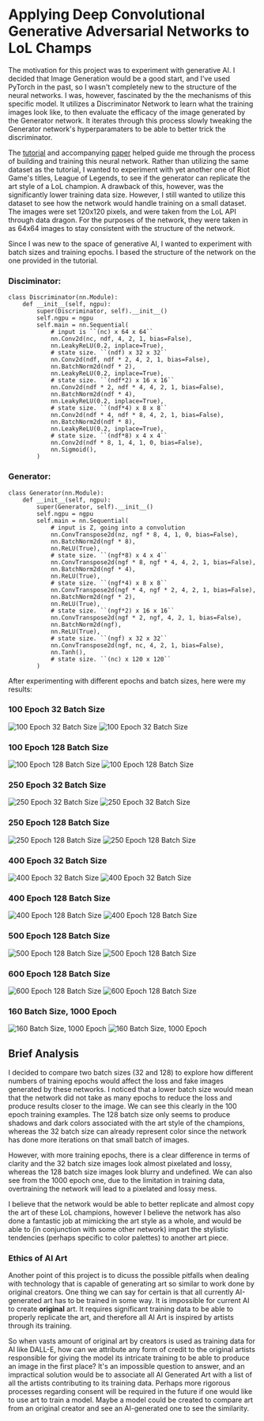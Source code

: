 # Applying Deep Convolutional Generative Adversarial Networks to LoL Champs

The motivation for this project was to experiment with generative AI. I decided that Image Generation would be a good start, and I've used PyTorch in the past, so I wasn't completely new to the structure of the neural networks. I was, however, fascinated by the the mechanisms of this specific model. It utilizes a Discriminator Network to learn what the training images look like, to then evaluate the efficacy of the image generated by the Generator network. It iterates through this process slowly tweaking the Generator network's hyperparamaters to be able to better trick the discriminator.

The [tutorial](https://pytorch.org/tutorials/beginner/dcgan_faces_tutorial.html) and accompanying [paper](https://proceedings.neurips.cc/paper_files/paper/2014/file/5ca3e9b122f61f8f06494c97b1afccf3-Paper.pdf) helped guide me through the process of building and training this neural network. Rather than utilizing the same dataset as the tutorial, I wanted to experiment with yet another one of Riot Game's titles, League of Legends, to see if the generator can replicate the art style of a LoL champion. A drawback of this, however, was the significantly lower training data size. However, I still wanted to utilize this dataset to see how the network would handle training on a small dataset. The images were set 120x120 pixels, and were taken from the LoL API through data dragon. For the purposes of the network, they were taken in as 64x64 images to stay consistent with the structure of the network.

Since I was new to the space of generative AI, I wanted to experiment with batch sizes and training epochs. I based the structure of the network on the one provided in the tutorial. 

### Disciminator:

```
class Discriminator(nn.Module):
    def __init__(self, ngpu):
        super(Discriminator, self).__init__()
        self.ngpu = ngpu
        self.main = nn.Sequential(
            # input is ``(nc) x 64 x 64``
            nn.Conv2d(nc, ndf, 4, 2, 1, bias=False),
            nn.LeakyReLU(0.2, inplace=True),
            # state size. ``(ndf) x 32 x 32``
            nn.Conv2d(ndf, ndf * 2, 4, 2, 1, bias=False),
            nn.BatchNorm2d(ndf * 2),
            nn.LeakyReLU(0.2, inplace=True),
            # state size. ``(ndf*2) x 16 x 16``
            nn.Conv2d(ndf * 2, ndf * 4, 4, 2, 1, bias=False),
            nn.BatchNorm2d(ndf * 4),
            nn.LeakyReLU(0.2, inplace=True),
            # state size. ``(ndf*4) x 8 x 8``
            nn.Conv2d(ndf * 4, ndf * 8, 4, 2, 1, bias=False),
            nn.BatchNorm2d(ndf * 8),
            nn.LeakyReLU(0.2, inplace=True),
            # state size. ``(ndf*8) x 4 x 4``
            nn.Conv2d(ndf * 8, 1, 4, 1, 0, bias=False),
            nn.Sigmoid(),
        )
```
### Generator:
```
class Generator(nn.Module):
    def __init__(self, ngpu):
        super(Generator, self).__init__()
        self.ngpu = ngpu
        self.main = nn.Sequential(
            # input is Z, going into a convolution
            nn.ConvTranspose2d(nz, ngf * 8, 4, 1, 0, bias=False),
            nn.BatchNorm2d(ngf * 8),
            nn.ReLU(True),
            # state size. ``(ngf*8) x 4 x 4``
            nn.ConvTranspose2d(ngf * 8, ngf * 4, 4, 2, 1, bias=False),
            nn.BatchNorm2d(ngf * 4),
            nn.ReLU(True),
            # state size. ``(ngf*4) x 8 x 8``
            nn.ConvTranspose2d(ngf * 4, ngf * 2, 4, 2, 1, bias=False),
            nn.BatchNorm2d(ngf * 2),
            nn.ReLU(True),
            # state size. ``(ngf*2) x 16 x 16``
            nn.ConvTranspose2d(ngf * 2, ngf, 4, 2, 1, bias=False),
            nn.BatchNorm2d(ngf),
            nn.ReLU(True),
            # state size. ``(ngf) x 32 x 32``
            nn.ConvTranspose2d(ngf, nc, 4, 2, 1, bias=False),
            nn.Tanh(),
            # state size. ``(nc) x 120 x 120``
        )
```

After experimenting with different epochs and batch sizes, here were my results:

### 100 Epoch 32 Batch Size
![100 Epoch 32 Batch Size](plots/100%20Epoch%20_%2032%20Batch%20Size%20Loss.png)
![100 Epoch 32 Batch Size](plots/100%20Epoch%20_%2032%20Batch%20Size%20Fake%20Images.png)

### 100 Epoch 128 Batch Size
![100 Epoch 128 Batch Size](plots/100%20Epoch%20_%20128%20Batch%20Size%20Loss.png)
![100 Epoch 128 Batch Size](plots/100%20Epoch%20_%20128%20Batch%20Size%20Fake%20Images.png)

### 250 Epoch 32 Batch Size
![250 Epoch 32 Batch Size](plots/250%20Epoch%20_%2032%20Batch%20Size%20Loss.png)
![250 Epoch 32 Batch Size](plots/250%20Epoch%20_%2032%20Batch%20Size%20Fake%20Images.png)

### 250 Epoch 128 Batch Size
![250 Epoch 128 Batch Size](plots/250%20Epoch%20_%20128%20Batch%20Size%20Loss.png)
![250 Epoch 128 Batch Size](plots/250%20Epoch%20_%20128%20Batch%20Size%20Fake%20Images.png)

### 400 Epoch 32 Batch Size
![400 Epoch 32 Batch Size](plots/400%20Epoch%20_%2032%20Batch%20Size%20Loss.png)
![400 Epoch 32 Batch Size](plots/400%20Epoch%20_%2032%20Batch%20Size%20Fake%20Images.png)

### 400 Epoch 128 Batch Size
![400 Epoch 128 Batch Size](plots/400%20Epoch%20_%20128%20Batch%20Size%20Loss.png)
![400 Epoch 128 Batch Size](plots/400%20Epoch%20_%20128%20Batch%20Size%20Fake%20Images.png)

### 500 Epoch 128 Batch Size
![500 Epoch 128 Batch Size](plots/500%20Epoch%20_%20128%20Batch%20Size%20Loss.png)
![500 Epoch 128 Batch Size](plots/500%20Epoch%20_%20128%20Batch%20Size%20Fake%20Images.png)

### 600 Epoch 128 Batch Size
![600 Epoch 128 Batch Size](plots/600%20Epoch%20_%20128%20Batch%20Size%20Loss.png)
![600 Epoch 128 Batch Size](plots/600%20Epoch%20_%20128%20Batch%20Size%20Fake%20Images.png)

### 160 Batch Size, 1000 Epoch
![160 Batch Size, 1000 Epoch](plots/1000%20Epoch%20_%20160%20Batch%20Size.png)
![160 Batch Size, 1000 Epoch](plots/1000%20Epoch%20_%2032%20Batch%20Size%20Fake%20Images.png)

## Brief Analysis
I decided to compare two batch sizes (32 and 128) to explore how different numbers of training epochs would affect the loss and fake images generated by these networks. I noticed that a lower batch size would mean that the network did not take as many epochs to reduce the loss and produce results closer to the image. We can see this clearly in the 100 epoch training examples. The 128 batch size only seems to produce shadows and dark colors associated with the art style of the champions, whereas the 32 batch size can already represent color since the network has done more iterations on that small batch of images.

However, with more training epochs, there is a clear difference in terms of clarity and the 32 batch size images look almost pixelated and lossy, whereas the 128 batch size images look blurry and undefined. We can also see from the 1000 epoch one, due to the limitation in training data, overtraining the network will lead to a pixelated and lossy mess.

I believe that the network would be able to better replicate and almost copy the art of these LoL champions, however I believe the network has also done a fantastic job at mimicking the art style as a whole, and would be able to (in conjunction with some other network) impart the stylistic tendencies (perhaps specific to color palettes) to another art piece. 

### Ethics of AI Art
Another point of this project is to dicuss the possible pitfalls when dealing with technology that is capable of generating art so similar to work done by original creators. One thing we can say for certain is that all currently AI-generated art has to be trained in some way. It is impossible for current AI to create **original** art. It requires significant training data to be able to properly replicate the art, and therefore all AI Art is inspired by artists through its training. 

So when vasts amount of original art by creators is used as training data for AI like DALL-E, how can we attribute any form of credit to the original artists responsible for giving the model its intricate training to be able to produce an image in the first place? It's an impossible question to answer, and an impractical solution would be to associate all AI Generated Art with a list of all the artists contributing to its training data. Perhaps more rigorous processes regarding consent will be required in the future if one would like to use art to train a model. Maybe a model could be created to compare art from an original creator and see an AI-generated one to see the similarity.